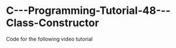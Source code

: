 C---Programming-Tutorial-48---Class-Constructor
===============================================

Code for the following video tutorial 
